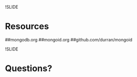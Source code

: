 !SLIDE

# Resources

##mongodb.org
##mongoid.org
##github.com/durran/mongoid


!SLIDE

# Questions?
